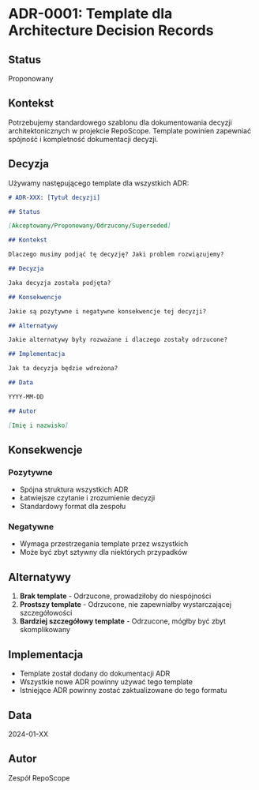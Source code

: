# ADR-0001: Template dla Architecture Decision Records

## Status

Proponowany

## Kontekst

Potrzebujemy standardowego szablonu dla dokumentowania decyzji architektonicznych w projekcie RepoScope. Template powinien zapewniać spójność i kompletność dokumentacji decyzji.

## Decyzja

Używamy następującego template dla wszystkich ADR:

```markdown
# ADR-XXX: [Tytuł decyzji]

## Status

[Akceptowany/Proponowany/Odrzucony/Superseded]

## Kontekst

Dlaczego musimy podjąć tę decyzję? Jaki problem rozwiązujemy?

## Decyzja

Jaka decyzja została podjęta?

## Konsekwencje

Jakie są pozytywne i negatywne konsekwencje tej decyzji?

## Alternatywy

Jakie alternatywy były rozważane i dlaczego zostały odrzucone?

## Implementacja

Jak ta decyzja będzie wdrożona?

## Data

YYYY-MM-DD

## Autor

[Imię i nazwisko]
```

## Konsekwencje

### Pozytywne

- Spójna struktura wszystkich ADR
- Łatwiejsze czytanie i zrozumienie decyzji
- Standardowy format dla zespołu

### Negatywne

- Wymaga przestrzegania template przez wszystkich
- Może być zbyt sztywny dla niektórych przypadków

## Alternatywy

1. **Brak template** - Odrzucone, prowadziłoby do niespójności
2. **Prostszy template** - Odrzucone, nie zapewniałby wystarczającej szczegółowości
3. **Bardziej szczegółowy template** - Odrzucone, mógłby być zbyt skomplikowany

## Implementacja

- Template został dodany do dokumentacji ADR
- Wszystkie nowe ADR powinny używać tego template
- Istniejące ADR powinny zostać zaktualizowane do tego formatu

## Data

2024-01-XX

## Autor

Zespół RepoScope
